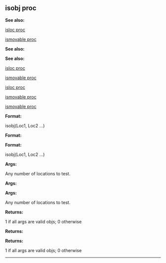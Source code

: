 

 isobj proc
------------




**See also:** 


[isloc proc](#/proc/isloc) 

[ismovable proc](#/proc/ismovable) 




**See also:** 

**See also:**

[isloc proc](#/proc/isloc) 

[ismovable proc](#/proc/ismovable) 


[isloc proc](#/proc/isloc)

[ismovable proc](#/proc/ismovable) 

[ismovable proc](#/proc/ismovable)


**Format:** 


 isobj(Loc1, Loc2 ...)
 


**Format:** 

**Format:**

 isobj(Loc1, Loc2 ...)



**Args:** 


 Any number of locations to test.
 


**Args:** 

**Args:**

 Any number of locations to test.



**Returns:** 


 1 if all args are valid objs; 0 otherwise
 


**Returns:** 

**Returns:**

 1 if all args are valid objs; 0 otherwise



---


